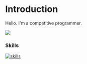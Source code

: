 # Introduction

Hello. I'm a competitive programmer.
  
![](https://raw.githubusercontent.com/SN0WM4N/cf-stats/main/output/light_card.svg#gh-dark-mode-only)

### Skills
[![skills](https://skillicons.dev/icons?i=cpp,c,py,go,java,git,github,linux,vscode,vim&perline=5)](https://skillicons.dev)

